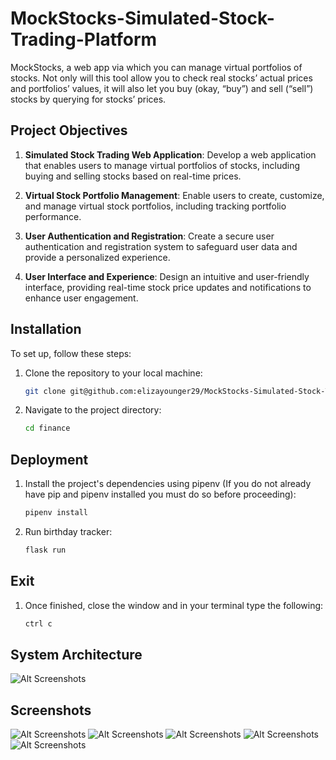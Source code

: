 # MockStocks-Simulated-Stock-Trading-Platform
MockStocks, a web app via which you can manage virtual portfolios of stocks. Not only will this tool allow you to check real stocks’ actual prices and portfolios’ values, it will also let you buy (okay, “buy”) and sell (“sell”) stocks by querying for stocks’ prices.


## Project Objectives
1. **Simulated Stock Trading Web Application**: Develop a web application that enables users to manage virtual portfolios of stocks, including buying and selling stocks based on real-time prices.

2. **Virtual Stock Portfolio Management**: Enable users to create, customize, and manage virtual stock portfolios, including tracking portfolio performance.

3. **User Authentication and Registration**: Create a secure user authentication and registration system to safeguard user data and provide a personalized experience.

4. **User Interface and Experience**: Design an intuitive and user-friendly interface, providing real-time stock price updates and notifications to enhance user engagement.


## Installation
To set up, follow these steps:

1. Clone the repository to your local machine:

   ```bash
   git clone git@github.com:elizayounger29/MockStocks-Simulated-Stock-Trading-Platform.git

2. Navigate to the project directory:

    ```bash
    cd finance

## Deployment

1. Install the project's dependencies using pipenv (If you do not already have pip and pipenv installed you must do so before proceeding):

    ```bash
    pipenv install

2. Run birthday tracker:

    ```bash
    flask run

## Exit

1. Once finished, close the window and in your terminal type the following:

    ```bash
    ctrl c


## System Architecture
![Alt Screenshots](static/finance_system_architecture.png)


## Screenshots

![Alt Screenshots](static/finance_home.png)
![Alt Screenshots](static/finance_history.png)
![Alt Screenshots](static/finance_buy.png)
![Alt Screenshots](static/finance_sell.png)
![Alt Screenshots](static/finance_quote.png)